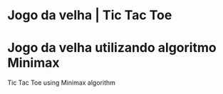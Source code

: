 Jogo da velha | Tic Tac Toe
=====

Jogo da velha utilizando algoritmo Minimax
=====
Tic Tac Toe using Minimax algorithm

